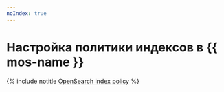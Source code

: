 ```yaml
---
noIndex: true
---
```


# Настройка политики индексов в {{ mos-name }}

{% include notitle [OpenSearch index policy](../../_tutorials/dataplatform/opensearch-index-policy.md) %}
